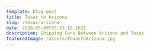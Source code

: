 ```yaml
---
template: blog-post
title: Texas to Arizona
slug: /texas-arizona
date: 2020-05-09T05:53:16.102Z
description: Shipping Cars Between Arizona and Texas
featuredImage: /assets/TexasToArizona.jpg
---
```

